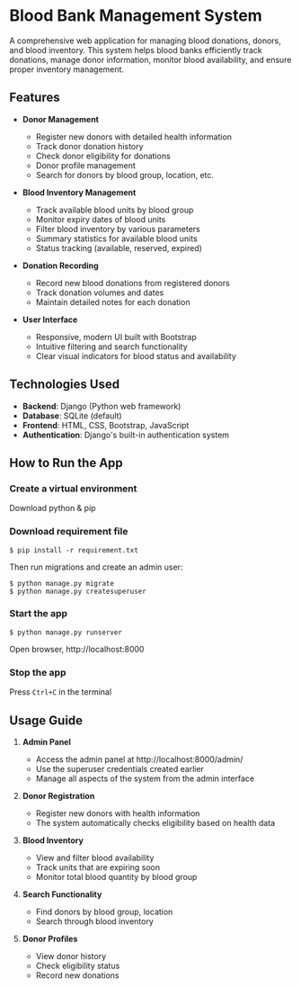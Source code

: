 # Blood Bank Management System

A comprehensive web application for managing blood donations, donors, and blood inventory. This system helps blood banks efficiently track donations, manage donor information, monitor blood availability, and ensure proper inventory management.

## Features

- **Donor Management**
  - Register new donors with detailed health information
  - Track donor donation history
  - Check donor eligibility for donations
  - Donor profile management
  - Search for donors by blood group, location, etc.

- **Blood Inventory Management**
  - Track available blood units by blood group
  - Monitor expiry dates of blood units
  - Filter blood inventory by various parameters
  - Summary statistics for available blood units
  - Status tracking (available, reserved, expired)

- **Donation Recording**
  - Record new blood donations from registered donors
  - Track donation volumes and dates
  - Maintain detailed notes for each donation

- **User Interface**
  - Responsive, modern UI built with Bootstrap
  - Intuitive filtering and search functionality
  - Clear visual indicators for blood status and availability

## Technologies Used

- **Backend**: Django (Python web framework)
- **Database**: SQLite (default)
- **Frontend**: HTML, CSS, Bootstrap, JavaScript
- **Authentication**: Django's built-in authentication system

## How to Run the App

### Create a virtual environment

Download python & pip

### Download requirement file

```
$ pip install -r requirement.txt
```

Then run migrations and create an admin user:

```
$ python manage.py migrate
$ python manage.py createsuperuser
```

### Start the app

```
$ python manage.py runserver
```

Open browser, http://localhost:8000

### Stop the app

Press `Ctrl+C` in the terminal

## Usage Guide

1. **Admin Panel**
   - Access the admin panel at http://localhost:8000/admin/
   - Use the superuser credentials created earlier
   - Manage all aspects of the system from the admin interface

2. **Donor Registration**
   - Register new donors with health information
   - The system automatically checks eligibility based on health data

3. **Blood Inventory**
   - View and filter blood availability
   - Track units that are expiring soon
   - Monitor total blood quantity by blood group

4. **Search Functionality**
   - Find donors by blood group, location
   - Search through blood inventory

5. **Donor Profiles**
   - View donor history
   - Check eligibility status
   - Record new donations 